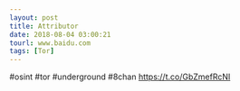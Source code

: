 ```yaml
---
layout: post
title: Attributor
date: 2018-08-04 03:00:21
tourl: www.baidu.com
tags: [Tor]
---
```

#osint #tor #underground #8chan https://t.co/GbZmefRcNI
